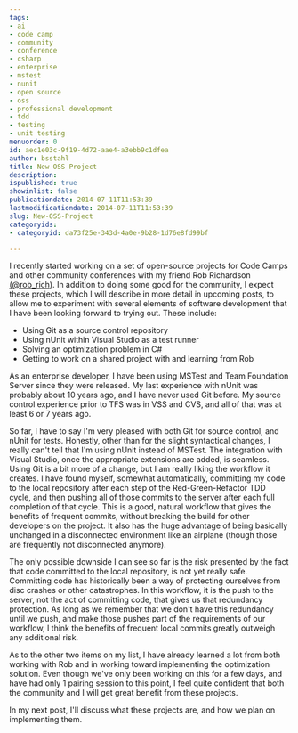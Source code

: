 ```yaml
---
tags:
- ai
- code camp
- community
- conference
- csharp
- enterprise
- mstest
- nunit
- open source
- oss
- professional development
- tdd
- testing
- unit testing
menuorder: 0
id: aec1e03c-9f19-4d72-aae4-a3ebb9c1dfea
author: bsstahl
title: New OSS Project
description: 
ispublished: true
showinlist: false
publicationdate: 2014-07-11T11:53:39
lastmodificationdate: 2014-07-11T11:53:39
slug: New-OSS-Project
categoryids:
- categoryid: da73f25e-343d-4a0e-9b28-1d76e8fd99bf

---
```


I recently started working on a set of open-source projects for Code Camps and other community conferences with my friend Rob Richardson [(@rob\_rich](https://twitter.com/rob_rich)). In addition to doing some good for the community, I expect these projects, which I will describe in more detail in upcoming posts, to allow me to experiment with several elements of software development that I have been looking forward to trying out. These include:

- Using Git as a source control repository
- Using nUnit within Visual Studio as a test runner
- Solving an optimization problem in C#
- Getting to work on a shared project with and learning from Rob


As an enterprise developer, I have been using MSTest and Team Foundation Server since they were released. My last experience with nUnit was probably about 10 years ago, and I have never used Git before. My source control experience prior to TFS was in VSS and CVS, and all of that was at least 6 or 7 years ago.

So far, I have to say I'm very pleased with both Git for source control, and nUnit for tests. Honestly, other than for the slight syntactical changes, I really can't tell that I'm using nUnit instead of MSTest. The integration with Visual Studio, once the appropriate extensions are added, is seamless. Using Git is a bit more of a change, but I am really liking the workflow it creates. I have found myself, somewhat automatically, committing my code to the local repository after each step of the Red-Green-Refactor TDD cycle, and then pushing all of those commits to the server after each full completion of that cycle. This is a good, natural workflow that gives the benefits of frequent commits, without breaking the build for other developers on the project. It also has the huge advantage of being basically unchanged in a disconnected environment like an airplane (though those are frequently not disconnected anymore).

The only possible downside I can see so far is the risk presented by the fact that code committed to the local repository, is not yet really safe. Committing code has historically been a way of protecting ourselves from disc crashes or other catastrophes. In this workflow, it is the push to the server, not the act of committing code, that gives us that redundancy protection. As long as we remember that we don't have this redundancy until we push, and make those pushes part of the requirements of our workflow, I think the benefits of frequent local commits greatly outweigh any additional risk.

As to the other two items on my list, I have already learned a lot from both working with Rob and in working toward implementing the optimization solution. Even though we've only been working on this for a few days, and have had only 1 pairing session to this point, I feel quite confident that both the community and I will get great benefit from these projects.

In my next post, I'll discuss what these projects are, and how we plan on implementing them.

